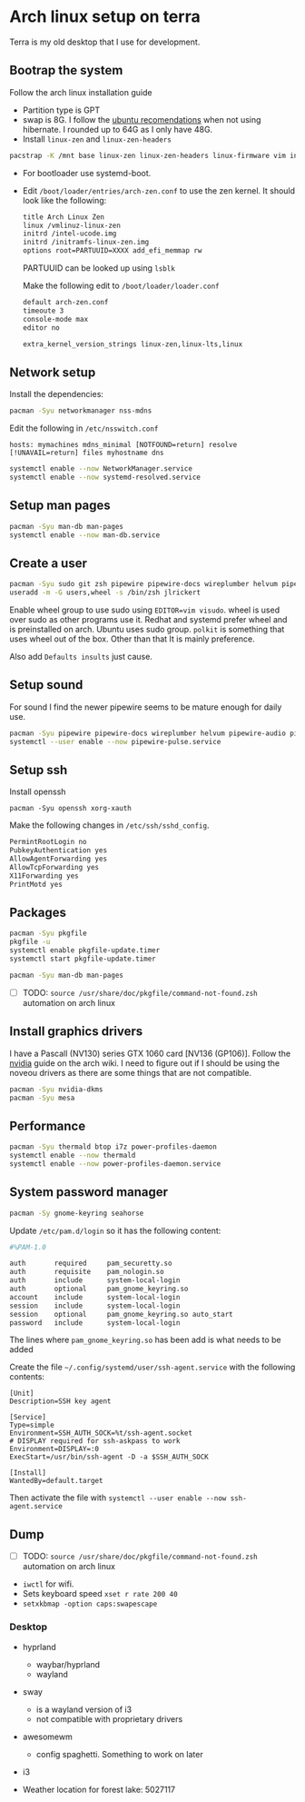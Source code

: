 # Arch linux setup on terra

Terra is my old desktop that I use for development.

## Bootrap the system

Follow the arch linux installation guide

- Partition type is GPT
- swap is 8G. I follow the [ubuntu recomendations] when not using hibernate. I rounded up to 64G as I only have 48G.
- Install `linux-zen` and `linux-zen-headers`

```bash
pacstrap -K /mnt base linux-zen linux-zen-headers linux-firmware vim intel-ucode
```

- For bootloader use systemd-boot.
- Edit `/boot/loader/entries/arch-zen.conf` to use the zen kernel. It should look like the following:

  ```bash
  title Arch Linux Zen
  linux /vmlinuz-linux-zen
  initrd /intel-ucode.img
  initrd /initramfs-linux-zen.img
  options root=PARTUUID=XXXX add_efi_memmap rw
  ```

  PARTUUID can be looked up using `lsblk`

  Make the following edit to `/boot/loader/loader.conf`

  ```bash
  default arch-zen.conf
  timeoute 3
  console-mode max
  editor no
  ```

  ```bash
  extra_kernel_version_strings linux-zen,linux-lts,linux
  ```

## Network setup

Install the dependencies:

```bash
pacman -Syu networkmanager nss-mdns
```

Edit the following in `/etc/nsswitch.conf`

```config
hosts: mymachines mdns_minimal [NOTFOUND=return] resolve [!UNAVAIL=return] files myhostname dns
```

```bash
systemctl enable --now NetworkManager.service
systemctl enable --now systemd-resolved.service
```

## Setup man pages

```bash
pacman -Syu man-db man-pages
systemctl enable --now man-db.service
```

## Create a user

```bash
pacman -Syu sudo git zsh pipewire pipewire-docs wireplumber helvum pipewire-audio pipewire-alsa pipewire-pulse
useradd -m -G users,wheel -s /bin/zsh jlrickert
```

Enable wheel group to use sudo using `EDITOR=vim visudo`. wheel is used over sudo as other programs use it. Redhat and systemd prefer wheel and is preinstalled on arch. Ubuntu uses sudo group. `polkit` is something that uses wheel out of the box. Other than that It is mainly preference.

Also add `Defaults insults` just cause.

## Setup sound

For sound I find the newer pipewire seems to be mature enough for daily use.

```bash
pacman -Syu pipewire pipewire-docs wireplumber helvum pipewire-audio pipewire-alsa pipewire-pulse
systemctl --user enable --now pipewire-pulse.service
```

## Setup ssh

Install openssh

```
pacman -Syu openssh xorg-xauth
```

Make the following changes in `/etc/ssh/sshd_config`.

```bash
PermintRootLogin no
PubkeyAuthentication yes
AllowAgentForwarding yes
AllowTcpForwarding yes
X11Forwarding yes
PrintMotd yes
```

## Packages

```bash
pacman -Syu pkgfile
pkgfile -u
systemctl enable pkgfile-update.timer
systemctl start pkgfile-update.timer

pacman -Syu man-db man-pages
```

- [ ] TODO: `source /usr/share/doc/pkgfile/command-not-found.zsh` automation on arch linux

## Install graphics drivers

I have a Pascall (NV130) series GTX 1060 card [NV136 (GP106)]. Follow the [nvidia](https://wiki.archlinux.org/title/NVIDIA) guide on the arch wiki. I need to figure out if I should be using the noveou drivers as there are some things that are not compatible.

```bash
pacman -Syu nvidia-dkms
pacman -Syu mesa
```

## Performance

```bash
pacman -Syu thermald btop i7z power-profiles-daemon
systemctl enable --now thermald
systemctl enable --now power-profiles-daemon.service
```

## System password manager

```bash
pacman -Sy gnome-keyring seahorse
```

Update `/etc/pam.d/login` so it has the following content:

```bash
#%PAM-1.0

auth       required     pam_securetty.so
auth       requisite    pam_nologin.so
auth       include      system-local-login
auth       optional     pam_gnome_keyring.so
account    include      system-local-login
session    include      system-local-login
session    optional     pam_gnome_keyring.so auto_start
password   include      system-local-login
```

The lines where `pam_gnome_keyring.so` has been add is what needs to be added

Create the file `~/.config/systemd/user/ssh-agent.service` with the following contents:

```
[Unit]
Description=SSH key agent

[Service]
Type=simple
Environment=SSH_AUTH_SOCK=%t/ssh-agent.socket
# DISPLAY required for ssh-askpass to work
Environment=DISPLAY=:0
ExecStart=/usr/bin/ssh-agent -D -a $SSH_AUTH_SOCK

[Install]
WantedBy=default.target
```

Then activate the file with `systemctl --user enable --now ssh-agent.service`

## Dump

- [ ] TODO: `source /usr/share/doc/pkgfile/command-not-found.zsh` automation on arch linux
- `iwctl` for wifi.
- Sets keyboard speed `xset r rate 200 40`
- `setxkbmap -option caps:swapescape`

### Desktop

- hyprland

  - waybar/hyprland
  - wayland

- sway

  - is a wayland version of i3
  - not compatible with proprietary drivers

- awesomewm

  - config spaghetti. Something to work on later

- i3

- Weather location for forest lake: 5027117

[ubuntu recomendations]: https://itsfoss.com/swap-size/
